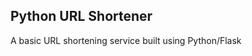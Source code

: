 Python URL Shortener
--------------------

A basic URL shortening service built using Python/Flask

